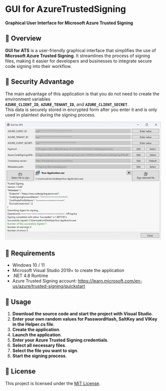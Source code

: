 # GUI for AzureTrustedSigning

**Graphical User Interface for Microsoft Azure Trusted Signing**

## 📌 Overview
**GUI for ATS** is a user-friendly graphical interface that simplifies the use of **Microsoft Azure Trusted Signing**. It streamlines the process of signing files, making it easier for developers and businesses to integrate secure code signing into their workflow.

## 🔐 Security Advantage
The main advantage of this application is that you do not need to create the environment variables  
**`AZURE_CLIENT_ID`**, **`AZURE_TENANT_ID`**, and **`AZURE_CLIENT_SECRET`**.  
This data is securely stored in encrypted form after you enter it and is only used in plaintext during the signing process.

![GUI Screenshot](Screenshot%20GUI%20for%20ATS.jpg)

## 🔧 Requirements
- Windows 10 / 11
- Microsoft Visual Studio 2019+ to create the application
- .NET 4.8 Runtime
- Azure Trusted Signing account: https://learn.microsoft.com/en-us/azure/trusted-signing/quickstart

## 🚀 Usage
1. **Download the source code and start the project with Visual Studio**.
2. **Enter your own random values for PasswordHash, SaltKey and VIKey in the Helper.cs file**.
3. **Create the application**.
4. **Launch the application**.
5. **Enter your Azure Trusted Signing credentials**.
6. **Select all necessary files**.
7. **Select the file you want to sign**.
8. **Start the signing process**.

## 📝 License
This project is licensed under the [MIT License](LICENSE).


